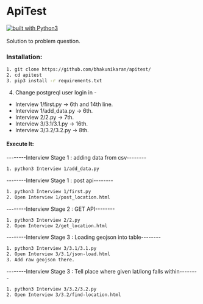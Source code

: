 # ApiTest
[![built with Python3](https://img.shields.io/badge/built%20with-Python3-red.svg)](https://www.python.org/)
<br><br>
Solution to problem question.

### Installation:
```bash
1. git clone https://github.com/bhakunikaran/apitest/
2. cd apitest
3. pip3 install -r requirements.txt
```
4. Change postgreql user login in -
  - Interview 1/first.py -> 6th and 14th line.
  - Interview 1/add_data.py -> 6th.
  - Interview 2/2.py -> 7th.
  - Interview 3/3.1/3.1.py -> 16th.
  - Interview 3/3.2/3.2.py -> 8th.
#### Execute It:
--------Interview Stage 1 : adding data from csv-------- 
```bash
1. python3 Interview 1/add_data.py
```
--------Interview Stage 1 : post api-------- 
```bash
1. python3 Interview 1/first.py
2. Open Interview 1/post_location.html
```
--------Interview Stage 2 : GET API-------- 
```bash
1. python3 Interview 2/2.py
2. Open Interview 2/get_location.html
```
--------Interview Stage 3 : Loading geojson into table-------- 
```bash
1. python3 Interview 3/3.1/3.1.py
2. Open Interview 3/3.1/json-load.html
3. Add raw geojson there.
```
--------Interview Stage 3 : Tell place where given lat/long falls within-------- 
```bash
1. python3 Interview 3/3.2/3.2.py
2. Open Interview 3/3.2/find-location.html
```
